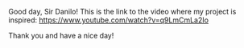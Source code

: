 Good day, Sir Danilo! This is the link to the video where my project is inspired:
https://www.youtube.com/watch?v=q9LmCmLa2Io

Thank you and have a nice day!

